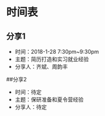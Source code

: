 # 时间表

## 分享1
- 时间：2018-1-28  7:30pm~9:30pm
- 主题：简历打造和实习就业经验
- 分享人：齐斌、周韵丰

##分享2

- 时间：待定
- 主题：保研准备和夏令营经验
- 分享人：待定
